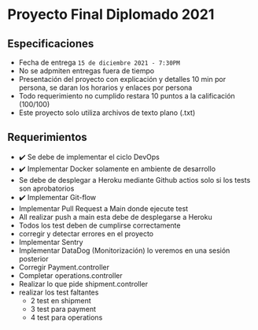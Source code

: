# Proyecto Final Diplomado 2021

## Especificaciones
* Fecha de entrega `15 de diciembre 2021 - 7:30PM`
* No se adpmiten entregas fuera de tiempo
* Presentación del proyecto con explicación y detalles 10 min por persona, se daran los horarios y enlaces por persona 
* Todo requerimiento no cumplido restara 10 puntos a la calificación (100/100)
* Este proyecto solo utiliza archivos de texto plano (.txt)

## Requerimientos 

* ✔️ Se debe de implementar el ciclo DevOps
* ✔️ Implementar Docker solamente en ambiente de desarrollo
* Se debe de desplegar a Heroku mediante Github actios solo si los tests son aprobatorios
* ✔️ Implementar Git-flow
* Implementar Pull Request a Main donde ejecute test
* All realizar push a main esta debe de desplegarse a Heroku
* Todos los test deben de cumplirse correctamente
* corregir y detectar errores en el proyecto
* Implementar Sentry
* Implementar DataDog (Monitorización) lo veremos en una sesión posterior
* Corregir Payment.controller
* Completar operations.controller
* Realizar lo que pide shipment.controller
* realizar los test faltantes
    * 2 test en shipment
    * 3 test para payment
    * 4 test para operations